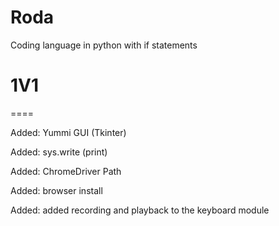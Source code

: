 # Roda
Coding language in python with if statements

# 1V1

====

Added: Yummi GUI (Tkinter)

Added: sys.write  (print)

Added: ChromeDriver Path

Added: browser install

Added: added recording and playback to the keyboard module
